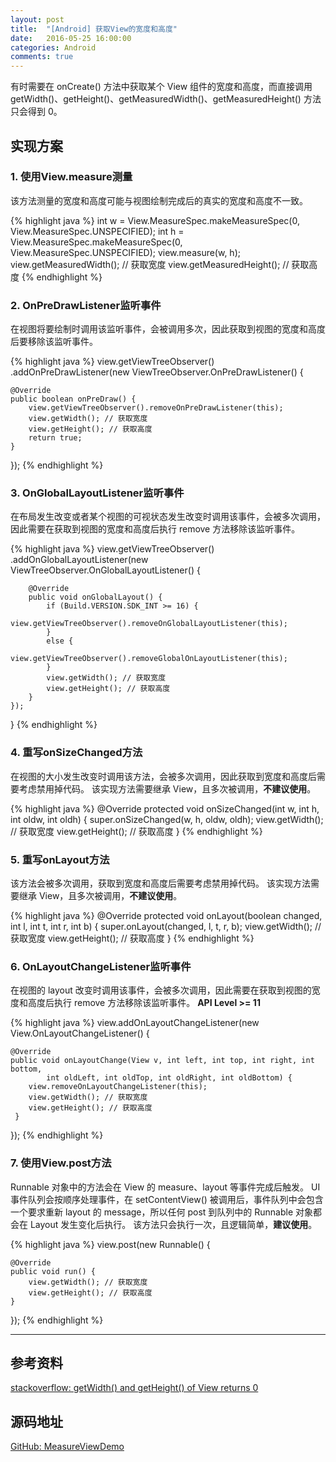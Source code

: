 ```yaml
---
layout: post
title:  "[Android] 获取View的宽度和高度"
date:   2016-05-25 16:00:00
categories: Android
comments: true
---
```

有时需要在 onCreate() 方法中获取某个 View 组件的宽度和高度，而直接调用 getWidth()、getHeight()、getMeasuredWidth()、getMeasuredHeight() 方法只会得到 0。

## 实现方案

### 1. 使用View.measure测量
该方法测量的宽度和高度可能与视图绘制完成后的真实的宽度和高度不一致。

{% highlight java %}
int w = View.MeasureSpec.makeMeasureSpec(0, View.MeasureSpec.UNSPECIFIED);
int h = View.MeasureSpec.makeMeasureSpec(0, View.MeasureSpec.UNSPECIFIED);
view.measure(w, h);
view.getMeasuredWidth(); // 获取宽度
view.getMeasuredHeight(); // 获取高度
{% endhighlight %}

### 2. OnPreDrawListener监听事件
在视图将要绘制时调用该监听事件，会被调用多次，因此获取到视图的宽度和高度后要移除该监听事件。

{% highlight java %}
view.getViewTreeObserver()
    .addOnPreDrawListener(new ViewTreeObserver.OnPreDrawListener() {

    @Override
    public boolean onPreDraw() {
        view.getViewTreeObserver().removeOnPreDrawListener(this);
        view.getWidth(); // 获取宽度
        view.getHeight(); // 获取高度
        return true;
    }
});
{% endhighlight %}

### 3. OnGlobalLayoutListener监听事件
在布局发生改变或者某个视图的可视状态发生改变时调用该事件，会被多次调用，因此需要在获取到视图的宽度和高度后执行 remove 方法移除该监听事件。

{% highlight java %}
view.getViewTreeObserver()
    .addOnGlobalLayoutListener(new ViewTreeObserver.OnGlobalLayoutListener() {

        @Override
        public void onGlobalLayout() {
            if (Build.VERSION.SDK_INT >= 16) {
                view.getViewTreeObserver().removeOnGlobalLayoutListener(this);
            }
            else {
                view.getViewTreeObserver().removeGlobalOnLayoutListener(this);
            }
            view.getWidth(); // 获取宽度
            view.getHeight(); // 获取高度
        }
    });
}
{% endhighlight %}

### 4. 重写onSizeChanged方法
在视图的大小发生改变时调用该方法，会被多次调用，因此获取到宽度和高度后需要考虑禁用掉代码。
该实现方法需要继承 View，且多次被调用，**不建议使用**。

{% highlight java %}
@Override
protected void onSizeChanged(int w, int h, int oldw, int oldh) {
    super.onSizeChanged(w, h, oldw, oldh);
    view.getWidth(); // 获取宽度
    view.getHeight(); // 获取高度
}
{% endhighlight %}

### 5. 重写onLayout方法
该方法会被多次调用，获取到宽度和高度后需要考虑禁用掉代码。
该实现方法需要继承 View，且多次被调用，**不建议使用**。

{% highlight java %}
@Override
protected void onLayout(boolean changed, int l, int t, int r, int b) {
    super.onLayout(changed, l, t, r, b);
    view.getWidth(); // 获取宽度
    view.getHeight(); // 获取高度
}
{% endhighlight %}

### 6. OnLayoutChangeListener监听事件
在视图的 layout 改变时调用该事件，会被多次调用，因此需要在获取到视图的宽度和高度后执行 remove 方法移除该监听事件。
**API Level >= 11**

{% highlight java %}
view.addOnLayoutChangeListener(new View.OnLayoutChangeListener() {

    @Override
    public void onLayoutChange(View v, int left, int top, int right, int bottom,
            int oldLeft, int oldTop, int oldRight, int oldBottom) {
        view.removeOnLayoutChangeListener(this);
        view.getWidth(); // 获取宽度
        view.getHeight(); // 获取高度
     }
});
{% endhighlight %}

### 7. 使用View.post方法
Runnable 对象中的方法会在 View 的 measure、layout 等事件完成后触发。
UI 事件队列会按顺序处理事件，在 setContentView() 被调用后，事件队列中会包含一个要求重新 layout 的 message，所以任何 post 到队列中的 Runnable 对象都会在 Layout 发生变化后执行。
该方法只会执行一次，且逻辑简单，**建议使用**。

{% highlight java %}
view.post(new Runnable() {

    @Override
    public void run() {
        view.getWidth(); // 获取宽度
        view.getHeight(); // 获取高度
    }
});
{% endhighlight %}

---

## 参考资料
[stackoverflow: getWidth() and getHeight() of View returns 0](https://stackoverflow.com/questions/3591784/getwidth-and-getheight-of-view-returns-0/24035591#24035591)

## 源码地址
[GitHub: MeasureViewDemo](https://github.com/wuzhendev/samples/tree/master/MeasureViewDemo)
